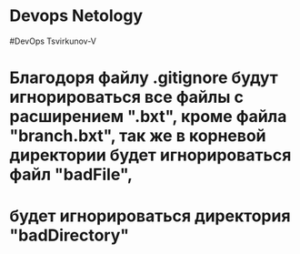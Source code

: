 # Devops Netology
#DevOps Tsvirkunov-V
# Благодоря файлу .gitignore будут игнорироваться все файлы с расширением ".bxt", кроме файла "branch.bxt", так же в корневой директории будет игнорироваться файл "badFile",
# будет игнорироваться директория "badDirectory" 
 
 
 
 
 
